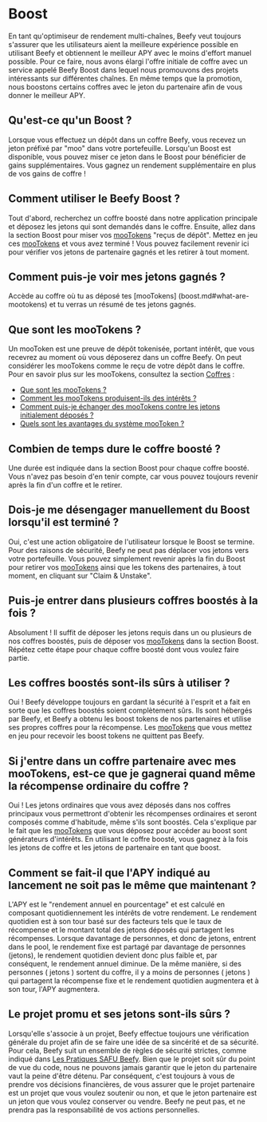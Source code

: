 # Boost

En tant qu'optimiseur de rendement multi-chaînes, Beefy veut toujours s'assurer que les utilisateurs aient la meilleure expérience possible en utilisant Beefy et obtiennent le meilleur APY avec le moins d'effort manuel possible. Pour ce faire, nous avons élargi l'offre initiale de coffre avec un service appelé Beefy Boost dans lequel nous promouvons des projets intéressants sur différentes chaînes. En même temps que la promotion, nous boostons certains coffres avec le jeton du partenaire afin de vous donner le meilleur APY.


## Qu'est-ce qu'un Boost ?

Lorsque vous effectuez un dépôt dans un coffre Beefy, vous recevez un jeton préfixé par "moo" dans votre portefeuille. Lorsqu'un Boost est disponible, vous pouvez miser ce jeton dans le Boost pour bénéficier de gains supplémentaires. Vous gagnez un rendement supplémentaire en plus de vos gains de coffre !

## Comment utiliser le Beefy Boost ?

Tout d'abord, recherchez un coffre boosté dans notre application principale et déposez les jetons qui sont demandés dans le coffre. Ensuite, allez dans la section Boost pour miser vos [mooTokens](boost.md#que-sont-les-mootokens) "reçus de dépôt". Mettez en jeu ces [mooTokens](boost.md#que-sont-les-mootokens) et vous avez terminé ! Vous pouvez facilement revenir ici pour vérifier vos jetons de partenaire gagnés et les retirer à tout moment.

## Comment puis-je voir mes jetons gagnés ?

Accède au coffre où tu as déposé tes [mooTokens] (boost.md#what-are-mootokens) et tu verras un résumé de tes jetons gagnés.

## Que sont les mooTokens ?

Un mooToken est une preuve de dépôt tokenisée, portant intérêt, que vous recevrez au moment où vous déposerez dans un coffre Beefy. On peut considérer les mooTokens comme le reçu de votre dépôt dans le coffre. Pour en savoir plus sur les mooTokens, consultez la section [Coffres](vaults.md) :

* [Que sont les mooTokens ?](vaults.md#quest-ce-que-les-mootokens)
* [Comment les mooTokens produisent-ils des intérêts ?](vaults.md#comment-les-mootokens-rapportent-ils-des-interets)
* [Comment puis-je échanger des mooTokens contre les jetons initialement déposés ?](vaults.md#comment-puis-je-echanger-des-mootokens-contre-les-jetons-initialement-deposes)
* [Quels sont les avantages du système mooToken ?](vaults.md#quels-sont-les-avantages-du-systeme-mootoken)

## Combien de temps dure le coffre boosté ?

Une durée est indiquée dans la section Boost pour chaque coffre boosté. Vous n'avez pas besoin d'en tenir compte, car vous pouvez toujours revenir après la fin d'un coffre et le retirer.

## Dois-je me désengager manuellement du Boost lorsqu'il est terminé ?

Oui, c'est une action obligatoire de l'utilisateur lorsque le Boost se termine. Pour des raisons de sécurité, Beefy ne peut pas déplacer vos jetons vers votre portefeuille. Vous pouvez simplement revenir après la fin du Boost pour retirer vos [mooTokens](boost.mdque-sont-les-mootokens) ainsi que les tokens des partenaires, à tout moment, en cliquant sur "Claim & Unstake".

## Puis-je entrer dans plusieurs coffres boostés à la fois ?

Absolument ! Il suffit de déposer les jetons requis dans un ou plusieurs de nos coffres boostés, puis de déposer vos [mooTokens](boost.md#que-sont-les-mootokens) dans la section Boost. Répétez cette étape pour chaque coffre boosté dont vous voulez faire partie.

## Les coffres boostés sont-ils sûrs à utiliser ?

Oui ! Beefy développe toujours en gardant la sécurité à l'esprit et a fait en sorte que les coffres boostés soient complètement sûrs. Ils sont hébergés par Beefy, et Beefy a obtenu les boost tokens de nos partenaires et utilise ses propres coffres pour la récompense. Les [mooTokens](boost.md#que-sont-les-mootokens) que vous mettez en jeu pour recevoir les boost tokens ne quittent pas Beefy.

## Si j'entre dans un coffre partenaire avec mes mooTokens, est-ce que je gagnerai quand même la récompense ordinaire du coffre ?

Oui ! Les jetons ordinaires que vous avez déposés dans nos coffres principaux vous permettront d'obtenir les récompenses ordinaires et seront composés comme d'habitude, même s'ils sont boostés. Cela s'explique par le fait que les [mooTokens](boost.md#que-sont-les-mootokens) que vous déposez pour accéder au boost sont générateurs d'intérêts. En utilisant le coffre boosté, vous gagnez à la fois les jetons de coffre et les jetons de partenaire en tant que boost.

## Comment se fait-il que l'APY indiqué au lancement ne soit pas le même que maintenant ?

L'APY est le "rendement annuel en pourcentage" et est calculé en composant quotidiennement les intérêts de votre rendement. Le rendement quotidien est à son tour basé sur des facteurs tels que le taux de récompense et le montant total des jetons déposés qui partagent les récompenses. Lorsque davantage de personnes, et donc de jetons, entrent dans le pool, le rendement fixe est partagé par davantage de personnes (jetons), le rendement quotidien devient donc plus faible et, par conséquent, le rendement annuel diminue. De la même manière, si des personnes ( jetons ) sortent du coffre, il y a moins de personnes ( jetons ) qui partagent la récompense fixe et le rendement quotidien augmentera et à son tour, l'APY augmentera.

## Le projet promu et ses jetons sont-ils sûrs ?

Lorsqu'elle s'associe à un projet, Beefy effectue toujours une vérification générale du projet afin de se faire une idée de sa sincérité et de sa sécurité. Pour cela, Beefy suit un ensemble de règles de sécurité strictes, comme indiqué dans [Les Pratiques SAFU Beefy](../../safu-protocol/beefy-safu-practices.md). Bien que le projet soit sûr du point de vue du code, nous ne pouvons jamais garantir que le jeton du partenaire vaut la peine d'être détenu. Par conséquent, c'est toujours à vous de prendre vos décisions financières, de vous assurer que le projet partenaire est un projet que vous voulez soutenir ou non, et que le jeton partenaire est un jeton que vous voulez conserver ou vendre. Beefy ne peut pas, et ne prendra pas la responsabilité de vos actions personnelles.